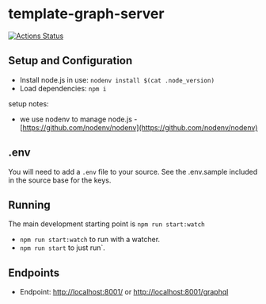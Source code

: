 # template-graph-server

[![Actions Status](https://github.com/ThatConference/that-api-events/workflows/Push%20Master%20CI/badge.svg)](https://github.com/ThatConference/that-api-events/workflows/actions)

## Setup and Configuration

- Install node.js in use: `nodenv install $(cat .node_version)`
- Load dependencies: `npm i`

setup notes:

- we use nodenv to manage node.js - [https://github.com/nodenv/nodenv](https://github.com/nodenv/nodenv)

## .env

You will need to add a `.env` file to your source. See the .env.sample included in the source base for the keys.

## Running

The main development starting point is `npm run start:watch`

- `npm run start:watch` to run with a watcher.
- `npm run start` to just run`.

## Endpoints

- Endpoint: [http://localhost:8001/](http://localhost:8001/) or [http://localhost:8001/graphql](http://localhost:8001/graphql)
